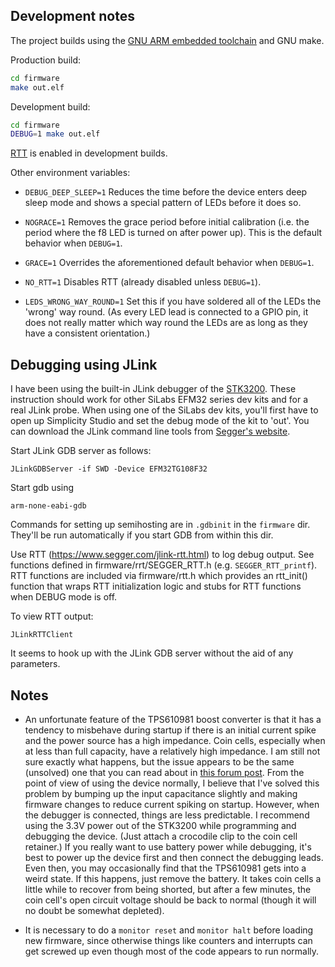 ## Development notes

The project builds using the
[GNU ARM embedded toolchain](https://developer.arm.com/tools-and-software/open-source-software/developer-tools/gnu-toolchain/gnu-rm/downloads)
and GNU make.

Production build:

```sh
cd firmware
make out.elf
```

Development build:

```sh
cd firmware
DEBUG=1 make out.elf
```

[RTT](https://www.segger.com/products/debug-probes/j-link/technology/about-real-time-transfer/)
is enabled in development builds.

Other environment variables:

* `DEBUG_DEEP_SLEEP=1` Reduces the time before the device enters deep sleep mode and shows a special pattern of LEDs before it does so.

* `NOGRACE=1` Removes the grace period before initial calibration (i.e. the period where the f8 LED is turned on after
power up). This is the default behavior when `DEBUG=1`.

* `GRACE=1` Overrides the aforementioned default behavior when `DEBUG=1`.

* `NO_RTT=1` Disables RTT (already disabled unless `DEBUG=1`).

* `LEDS_WRONG_WAY_ROUND=1` Set this if you have soldered all of the LEDs the 'wrong' way round. (As every LED lead is connected to a GPIO pin, it does not really matter which way round the LEDs are as long as they have a consistent orientation.)

## Debugging using JLink

I have been using the built-in JLink debugger of the [STK3200](https://www.silabs.com/products/development-tools/mcu/32-bit/efm32-zero-gecko-starter-kit).
These instruction should work for other SiLabs EFM32 series dev kits and for a real JLink probe.
When using one of the SiLabs dev kits, you'll first have to open up Simplicity Studio
and set the debug mode of the kit to 'out'.
You can download the JLink command line tools from [Segger's website](https://www.segger.com/downloads/jlink/#J-LinkSoftwareAndDocumentationPack).

Start JLink GDB server as follows:

    JLinkGDBServer -if SWD -Device EFM32TG108F32

Start gdb using

    arm-none-eabi-gdb

Commands for setting up semihosting are in `.gdbinit` in the `firmware` dir.
They'll be run automatically if you start GDB from within this dir.

Use RTT (https://www.segger.com/jlink-rtt.html) to log debug output. See
functions defined in firmware/rrt/SEGGER_RTT.h (e.g. `SEGGER_RTT_printf`).
RTT functions are included via firmware/rtt.h which provides an rtt_init()
function that wraps RTT initialization logic and stubs for RTT functions
when DEBUG mode is off.

To view RTT output:

    JLinkRTTClient

It seems to hook up with the JLink GDB server without the aid of any
parameters.

## Notes

* An unfortunate feature of the TPS610981 boost converter is that it has a tendency to misbehave
during startup if there is an initial current spike and the power source has
a high impedance. Coin cells, especially when at less than full capacity,
have a relatively high impedance. I am still not sure exactly what happens, but the
issue appears to be the same (unsolved) one that you can read about in
[this forum post](http://e2e.ti.com/support/power-management/f/196/t/827996?TPS610981-Converter-in-latch-up-mode).
From the point of view of using the device normally, I believe that I've solved
this problem by bumping up the input capacitance slightly and making firmware
changes to reduce current spiking on startup. However, when the debugger is
connected, things are less predictable. I recommend using the 3.3V power out
of the STK3200 while programming and debugging the device. (Just attach a crocodile clip to the
coin cell retainer.) If you really want to use battery power while debugging,
it's best to power up the device first
and then connect the debugging leads. Even then, you may occasionally
find that the TPS610981 gets into a weird state. If this happens, just remove
the battery. It takes coin cells a little while to recover from being shorted,
but after a few minutes, the coin cell's open circuit voltage should be back to normal
(though it will no doubt be somewhat depleted).

* It is necessary to do a `monitor reset` and `monitor halt` before loading new
firmware, since otherwise things like counters and interrupts can get screwed
up even though most of the code appears to run normally.
